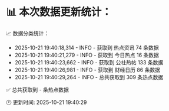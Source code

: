 📊 本次数据更新统计：
==========================

📈 数据分类统计：
- 2025-10-21 19:40:18,314 - INFO - 获取到 热点资讯 74 条数据
- 2025-10-21 19:40:21,279 - INFO - 获取到 今日热点 16 条数据
- 2025-10-21 19:40:23,662 - INFO - 获取到 公社热帖 133 条数据
- 2025-10-21 19:40:26,981 - INFO - 获取到 财经日历 86 条数据
- 2025-10-21 19:40:29,264 - INFO - 总共获取到 309 条热点数据

✅ 总共获取到 - 条热点数据

🕐 更新时间: 2025-10-21 19:40:29
